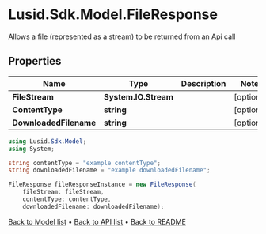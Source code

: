 # Lusid.Sdk.Model.FileResponse
Allows a file (represented as a stream) to be returned from an Api call

## Properties

Name | Type | Description | Notes
------------ | ------------- | ------------- | -------------
**FileStream** | **System.IO.Stream** |  | [optional] 
**ContentType** | **string** |  | [optional] 
**DownloadedFilename** | **string** |  | [optional] 

```csharp
using Lusid.Sdk.Model;
using System;

string contentType = "example contentType";
string downloadedFilename = "example downloadedFilename";

FileResponse fileResponseInstance = new FileResponse(
    fileStream: fileStream,
    contentType: contentType,
    downloadedFilename: downloadedFilename);
```

[Back to Model list](../README.md#documentation-for-models) &#8226; [Back to API list](../README.md#documentation-for-api-endpoints) &#8226; [Back to README](../README.md)
